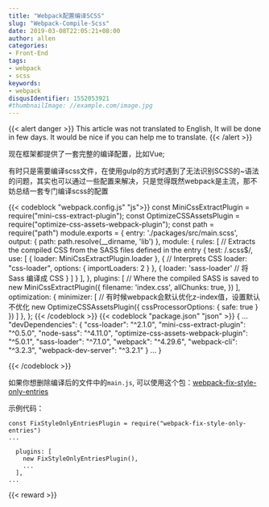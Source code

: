 ```yaml
---
title: "Webpack配置编译SCSS"
slug: "Webpack-Compile-Scss"
date: 2019-03-08T22:05:21+08:00
author: allen
categories:
- Front-End
tags:
- webpack
- scss
keywords:
- webpack
disqusIdentifier: 1552053921
#thumbnailImage: //example.com/image.jpg
---
```


{{< alert danger >}}
  This article was not translated to English, It will be done in few days. It would be nice if you can help me to translate.
{{< /alert >}}

现在框架都提供了一套完整的编译配置，比如Vue;

有时只是需要编译scss文件，在使用gulp的方式时遇到了无法识别SCSS的~语法的问题，其实也可以通过一些配置来解决，只是觉得既然webpack是主流，那不妨总结一套专门编译scss的配置
<!--more-->

{{< codeblock "webpack.config.js" "js">}}
const MiniCssExtractPlugin = require("mini-css-extract-plugin");
const OptimizeCSSAssetsPlugin = require("optimize-css-assets-webpack-plugin");
const path = require("path")
module.exports = {
  entry: './packages/src/main.scss',
  output: {
    path: path.resolve(__dirname, 'lib')
  },
  module: {
    rules: [
      // Extracts the compiled CSS from the SASS files defined in the entry
      {
        test: /\.scss$/,
        use: [
          {
            loader: MiniCssExtractPlugin.loader
          },
          {
            // Interprets CSS
            loader: "css-loader",
            options: {
              importLoaders: 2
            }
          },
          {
            loader: 'sass-loader' // 将 Sass 编译成 CSS
          }
        ]
      }
    ],
  },
  plugins: [
    // Where the compiled SASS is saved to
    new MiniCssExtractPlugin({
      filename: 'index.css',
      allChunks: true,
    })
  ],
  optimization: {
    minimizer: [
      // 有时候webpack会默认优化z-index值，设置默认不优化
      new OptimizeCSSAssetsPlugin({
        cssProcessorOptions: {
          safe: true
        }
      })
    ]
  },
};
{{< /codeblock >}}
{{< codeblock "package.json" "json" >}}
{
  ...
  "devDependencies": {
    "css-loader": "^2.1.0",
    "mini-css-extract-plugin": "^0.5.0",
    "node-sass": "^4.11.0",
    "optimize-css-assets-webpack-plugin": "^5.0.1",
    "sass-loader": "^7.1.0",
    "webpack": "^4.29.6",
    "webpack-cli": "^3.2.3",
    "webpack-dev-server": "^3.2.1"
  }
...
}

{{< /codeblock >}}

如果你想删除编译后的文件中的`main.js`, 可以使用这个包：[webpack-fix-style-only-entries](https://github.com/fqborges/webpack-fix-style-only-entries)

示例代码：

```
const FixStyleOnlyEntriesPlugin = require("webpack-fix-style-only-entries")
...

  plugins: [
    new FixStyleOnlyEntriesPlugin(),
    ...
  ],
...
```


{{< reward >}}
